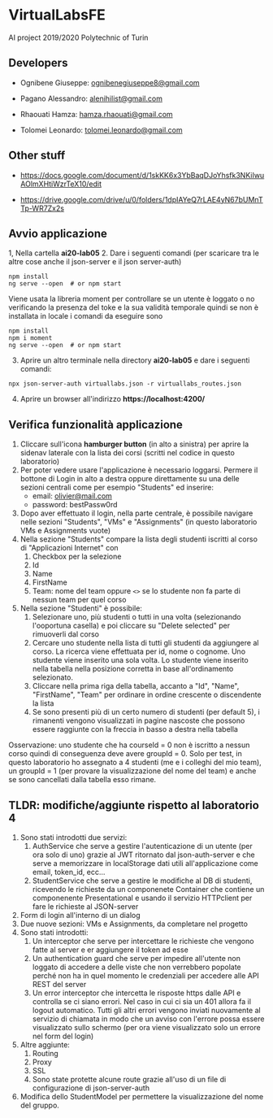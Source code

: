 # VirtualLabsFE
AI project 2019/2020 Polytechnic of Turin

## Developers

* Ognibene Giuseppe: ognibenegiuseppe8@gmail.com

* Pagano Alessandro: alenihilist@gmail.com

* Rhaouati Hamza: hamza.rhaouati@gmail.com

* Tolomei Leonardo: tolomei.leonardo@gmail.com



## Other stuff

* https://docs.google.com/document/d/1skKK6x3YbBaqDJoYhsfk3NKiIwuAOlmXHtiWzrTeX10/edit

* https://drive.google.com/drive/u/0/folders/1dpIAYeQ7rLAE4yN67bUMnTTp-WR7Zx2s


## Avvio applicazione

1, Nella cartella **ai20-lab05**
2. Dare i seguenti comandi (per scaricare tra le altre cose anche il json-server e il json server-auth)
```
npm install
ng serve --open  # or npm start
```
Viene usata la libreria moment per controllare se un utente è loggato o no verificando la presenza del toke e la sua validità temporale quindi se 
non è installata in locale i comandi da eseguire sono
``` 
npm install 
npm i moment
ng serve --open  # or npm start
```
3. Aprire un altro terminale nella directory **ai20-lab05** e dare i seguenti comandi:
``` 
npx json-server-auth virtuallabs.json -r virtuallabs_routes.json
```
4. Aprire un browser all'indirizzo **https://localhost:4200/**


## Verifica funzionalità applicazione

1. Cliccare sull'icona **hamburger button** (in alto a sinistra) 
per aprire la sidenav laterale con la lista dei corsi (scritti nel codice in questo laboratorio)
2. Per poter vedere usare l'applicazione è necessario loggarsi. Permere il bottone di Login in alto a destra oppure direttamente
su una delle sezioni centrali come per esempio "Students" ed inserire:
    * email: olivier@mail.com
    * password: bestPassw0rd
3. Dopo aver effettuato il login, nella parte centrale, è possibile navigare nelle sezioni "Students", "VMs" e "Assignments" (in questo laboratorio VMs e Assignments vuote)
4. Nella sezione "Students" compare la lista degli studenti iscritti al corso di "Applicazioni Internet" con 
    1. Checkbox per la selezione
    2. Id
    3. Name
    4. FirstName
    5. Team: nome del team oppure ``` <> ``` se lo studente non fa parte di nessun team per quel corso
4. Nella sezione "Studenti" è possibile:
    1. Selezionare uno, più studenti o tutti in una volta (selezionando l'ooportuna casella) e poi cliccare su "Delete selected" per rimuoverli dal corso
    2. Cercare uno studente nella lista di tutti gli studenti da aggiungere al corso. 
    La ricerca viene effettuata per id, nome o cognome. 
    Uno studente viene inserito una sola volta.
    Lo studente viene inserito nella tabella nella posizione corretta in base all'ordinamento selezionato.
    3. Cliccare nella prima riga della tabella, accanto a "Id", "Name", "FirstName", "Team" per ordinare in ordine crescente o discendente la lista
    4. Se sono presenti più di un certo numero di studenti (per default 5), i rimanenti vengono visualizzati in pagine nascoste che possono
    essere raggiunte con la freccia in basso a destra nella tabella

Osservazione: uno studente che ha courseId = 0 non è iscritto a nessun corso quindi di conseguenza deve avere groupId = 0. Solo per test, in questo laboratorio
ho assegnato a 4 studenti (me e i colleghi del mio team), un groupId = 1 (per provare la visualizzazione del nome del team) e anche se sono cancellati dalla tabella esso rimane.

## TLDR: modifiche/aggiunte rispetto al laboratorio 4 
1. Sono stati introdotti due servizi:
    1. AuthService che serve a gestire l'autenticazione di un utente (per ora solo di uno) grazie al JWT ritornato 
    dal json-auth-server e che serve a memorizzare in localStorage dati utili all'applicazione come email, token_id, ecc...
    2. StudentService che serve a gestire le modifiche al DB di studenti, ricevendo le richieste da un componenete Container che contiene un componenente Presentational e usando
    il servizio HTTPclient per fare le richieste al JSON-server
2. Form di login all'interno di un dialog 
3. Due nuove sezioni: VMs e Assignments, da completare nel progetto
4. Sono stati introdotti:
    1. Un interceptor che serve per intercettare le richieste che vengono fatte al server e er aggiungere il token ad esse
    2. Un authentication guard che serve per impedire all'utente non loggato di accedere a delle viste che non verrebbero popolate perché non ha in quel momento
    le credenziali per accedere alle API REST del server
    3. Un error interceptor che intercetta  le risposte https dalle API e controlla se ci siano errori. Nel caso in cui ci sia un 401 allora fa il logout automatico.
    Tutti gli altri errori vengono inviati nuovamente al servizio di chiamata in modo che un avviso con l'errore possa essere visualizzato sullo schermo (per ora viene visualizzato solo
    un errore nel form del login)
5. Altre aggiunte:
    1. Routing
    2. Proxy 
    3. SSL
    4. Sono state protette alcune route grazie all'uso di un file di configurazione di json-server-auth
4. Modifica dello StudentModel per permettere la visualizzazione del nome del gruppo.
